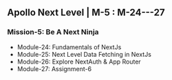 ## Apollo Next Level | M-5 : M-24---27

### Mission-5: Be A Next Ninja

- Module-24: Fundamentals of NextJs
- Module-25: Next Level Data Fetching in NextJs
- Module-26: Explore NextAuth & App Router
- Module-27: Assignment-6
